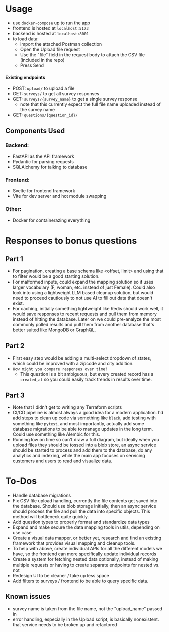 # Usage

- use `docker-compose` up to run the app
- frontend is hosted at `localhost:5173`
- backend is hosted at `localhost:8001`
- to load data: 
    - import the attached Postman collection
    - Open the Upload file request
    - Use the "file" field in the request body to attach the CSV file (included in the repo)
    - Press Send

#### Existing endpoints
- POST: `upload/` to upload a file
- GET: `surveys/` to get all survey responses
- GET: `surveys/{survey_name}` to get a single survey response
    -   note that this currently expect the full file name uploaded instead of the survey name
- GET: `questions/{question_id}/`



## Components Used

### Backend:
- FastAPI as the API framework
- Pydantic for parsing requests
- SQLAlchemy for talking to database

### Frontend:
- Svelte for frontend framework
- Vite for dev server and hot module swapping

### Other:
- Docker for containerazing everything



# Responses to bonus questions
## Part 1
- For pagination, creating a base schema like <offset, limit> and using that to filter would be a good starting solution.
- For malformed inputs, could expand the mapping solution so it uses larger vocabulary (F, woman, etc. instead of just Female). Could also look into using a lightweight LLM based cleanup solution, but would need to proceed cautiously to not use AI to fill out data that doesn't exist.
- For caching, initially something lightweight like Redis should work well, it would save responses to recent requests and pull them from memory instead of hitting the database. Later on we could pre-analyze the most commonly polled results and pull them from another database that's better suited like MongoDB or GraphQL.

## Part 2
- First easy step would be adding a multi-select dropdown of states, which could be improved with a zipcode and city addition.
- `How might you compare responses over time?`
    - This question is a bit ambiguous, but every created record has a `created_at` so you could easily track trends in results over time.

## Part 3
- Note that I didn't get to writing any Terraform scripts
- CI/CD pipeline is almost always a good idea for a modern application. I'd add steps to clean up code via something like `black`, add testing with something like `pytest`, and most importantly, actually add some database migrations to be able to manage updates in the long term. Could use something like Alembic for this.
- Running low on time so can't draw a full diagram, but ideally when you upload files they should be tossed into a blob store, an async service should be started to process and add them to the database, do any analytics and indexing, while the main app focuses on servicing customers and users to read and visualize data. 

# To-Dos

- Handle database migrations
- Fix CSV file upload handling, currently the file contents get saved into the database. Should use blob storage initially, then an async service should process the file and pull the data into specific objects. This method will bottleneck quite quickly.
- Add question types to properly format and standardize data types
- Expand and make secure the data mapping tools in utils, depending on use case
- Create a visual data mapper, or better yet, research and find an existing framework that provides visual mapping and cleanup tools.
- To help with above, create individual APIs for all the different models we have, so the frontend can more specifically update individual records
- Create a system for fetching nested data optionally, instead of making multiple requests or having to create separate endpoints for nested vs. not
- Redesign UI to be cleaner / take up less space
- Add filters to surveys / frontend to be able to query specific data.

## Known issues
- survey name is taken from the file name, not the "upload_name" passed in
- error handling, especially in the Upload script, is basically nonexistent. that service needs to be broken up and refactored